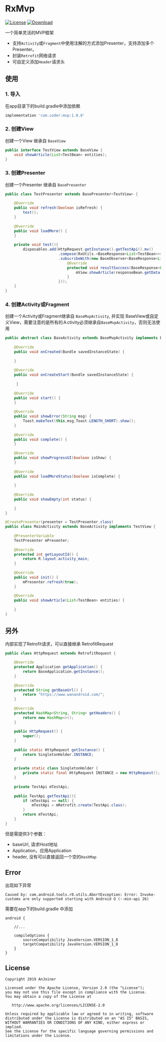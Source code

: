 # RxMvp
[![License](https://img.shields.io/badge/license-Apache%202-green.svg)](https://www.apache.org/licenses/LICENSE-2.0)
[![Download](https://api.bintray.com/packages/sourfeng/repositories/mvp/images/download.svg) ](https://bintray.com/sourfeng/repositories/mvp/_latestVersion)

一个简单灵活的MVP框架
* 支持`Activity`或`Fragment`中使用注解的方式添加Presenter，支持添加多个Presenter。
* 封装`Retrofit`网络请求
* 可自定义添加`Header`请求头

## 使用

### 1. 导入

在app目录下的build.gradle中添加依赖

```groovy
implementation 'com.coder:mvp:1.0.8'
```
### 2. 创建View
创建一个View 继承自 `BaseView`

```java
public interface TestView extends BaseView {
    void showArticle(List<TestBean> entities);
}
```

### 3. 创建Presenter
创建一个Presenter 继承自 `BasePresenter`

```java
public class TestPresenter extends BasePresenter<TestView> {
    
    @Override
    public void refresh(boolean isRefresh) {
        test();
    }
    
    @Override
    public void loadMore() {
    }
    
    private void test(){
        disposables.add(HttpRequest.getInstance().getTestApi().mv()
                        .compose(RxUtils.<BaseResponse<List<TestBean>>>rxSchedulerHelper())
                        .subscribeWith(new BaseObserver<BaseResponse<List<TestBean>>>(mView,mContext) {
                            @Override
                            protected void resultSuccess(BaseResponse<List<TestBean>> responseBean) {
                                mView.showArticle(responseBean.getData());
                            }
                        }));
    }
}
```

### 4. 创建Activity或Fragment

创建一个Activity或Fragment继承自 `BaseMvpActivity`, 并实现 BaseView或自定义View，需要注意的是所有的Ａctivity必须继承自`BaseMvpActivity`，否则无法使用

```java
public abstract class BaseActivity extends BaseMvpActivity implements BaseView {
    
    @Override
    public void onCreated(Bundle savedInstanceState) {
    
    }
    
    @Override
    public void onCreateStart(Bundle savedInstanceState) {
    
     }
        
    @Override
    public void start() {
    }
    
    @Override
    public void showError(String msg) {
        Toast.makeText(this,msg,Toast.LENGTH_SHORT).show();
    }
    
    @Override
    public void complete() {
    }
    
    @Override
    public void showProgressUI(boolean isShow) {
    }
    
    @Override
    public void loadMoreStatus(boolean isComplete) {
        
    }
    
    @Override
    public void showEmpty(int status) {
        
    }
}
```

```java
@CreatePresenter(presenter = TestPresenter.class)
public class MainActivity extends BaseActivity implements TestView {
    
    @PresenterVariable
    TestPresenter mPresenter;
    
    @Override
    protected int getLayoutId() {
        return R.layout.activity_main;
    }
    
    @Override
    public void init() {
        mPresenter.refresh(true);
    }
    
    @Override
    public void showArticle(List<TestBean> entities) {
        
    }
}
```
## 另外

内部实现了Retrofit请求，可以直接继承 RetrofitRequest

```java
public class HttpRequest extends RetrofitRequest {
    
    @Override
    protected Application getApplication() {
        return BaseApplication.getInstance();
    }
    
    @Override
    protected String getBaseUrl() {
        return "https://www.wanandroid.com/";
    }
    
    @Override
    protected HashMap<String, String> getHeaders() {
        return new HashMap<>();
    }
    
    public HttpRequest() {
        super();
    }
    
    public static HttpRequest getInstance() {
        return SingletonHolder.INSTANCE;
    }
    
    private static class SingletonHolder {
        private static final HttpRequest INSTANCE = new HttpRequest();
    }
    
    private TestApi mTestApi;
    
    public TestApi getTestApi(){
        if (mTestApi == null) {
            mTestApi = mRetrofit.create(TestApi.class);
        }
        return mTestApi;
    }
}
```
但是需提供3个参数：

* baseUrl, 请求Host地址
* Application，应用Application
* header, 没有可以直接返回一个空的`HashMap` 

## Error
出现如下异常
```
Caused by: com.android.tools.r8.utils.AbortException: Error: Invoke-customs are only supported starting with Android O (--min-api 26)
```
需要在app下的build.gradle 中添加

```text
android {
    
    //...
    
    compileOptions {
        sourceCompatibility JavaVersion.VERSION_1_8
        targetCompatibility JavaVersion.VERSION_1_8
    }
}
```

## License

```
Copyright 2019 AnJoiner

Licensed under the Apache License, Version 2.0 (the "License");
you may not use this file except in compliance with the License.
You may obtain a copy of the License at

   http://www.apache.org/licenses/LICENSE-2.0

Unless required by applicable law or agreed to in writing, software
distributed under the License is distributed on an "AS IS" BASIS,
WITHOUT WARRANTIES OR CONDITIONS OF ANY KIND, either express or implied.
See the License for the specific language governing permissions and
limitations under the License.
```